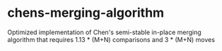 # chens-merging-algorithm
Optimized implementation of Chen's semi-stable in-place merging algorithm that requires 1.13 * (M+N) comparisons and 3 * (M+N) moves
